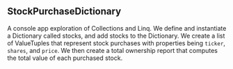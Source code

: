 ## StockPurchaseDictionary

A console app exploration of Collections and Linq. We define and instantiate a Dictionary called stocks, and add stocks to the Dictionary. We create a list of ValueTuples that represent stock purchases with properties being `ticker`, `shares`, and `price`. We then create a total ownership report that computes the total value of each purchased stock. 
